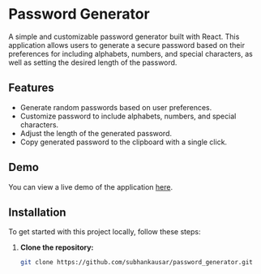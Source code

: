# Password Generator

A simple and customizable password generator built with React. This application allows users to generate a secure password based on their preferences for including alphabets, numbers, and special characters, as well as setting the desired length of the password.

## Features

- Generate random passwords based on user preferences.
- Customize password to include alphabets, numbers, and special characters.
- Adjust the length of the generated password.
- Copy generated password to the clipboard with a single click.

## Demo

You can view a live demo of the application [here](https://password-generator-delta-five-40.vercel.app/).

## Installation

To get started with this project locally, follow these steps:

1. **Clone the repository:**
   ```bash
   git clone https://github.com/subhankausar/password_generator.git
